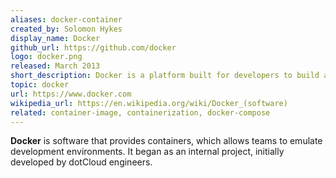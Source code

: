 ```yaml
---
aliases: docker-container
created_by: Solomon Hykes
display_name: Docker
github_url: https://github.com/docker
logo: docker.png
released: March 2013
short_description: Docker is a platform built for developers to build and run applications.
topic: docker
url: https://www.docker.com
wikipedia_url: https://en.wikipedia.org/wiki/Docker_(software)
related: container-image, containerization, docker-compose
---
```

**Docker** is software that provides containers, which allows teams to emulate development environments. It began as an internal project, initially developed by dotCloud engineers.

